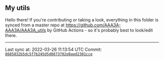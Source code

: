 ## My utils

Hello there! If you're contributing or taking a look, everything in this folder
is synced from a master repo at https://github.com/AAA3A-AAA3A/AAA3A_utils by GitHub Actions -
so it's probably best to look/edit there.

---

Last sync at: 2022-03-26 11:13:54 UTC
Commit: [`8685832b5dc5f7b245d5d0873702e0aed2301cce`](https://github.com/AAA3A-AAA3A/AAA3A_utils/commit/8685832b5dc5f7b245d5d0873702e0aed2301cce)
